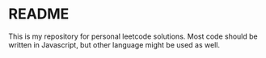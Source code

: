 # README #

This is my repository for personal leetcode solutions. Most code should be written in Javascript, but other language might be used as well.